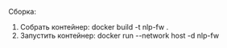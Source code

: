 Сборка:
1. Собрать контейнер: docker build -t nlp-fw .
2. Запустить контейнер: docker run --network host -d nlp-fw
